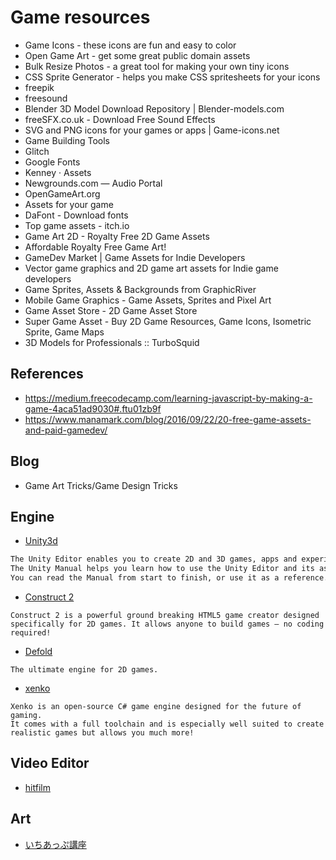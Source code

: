 # Game resources

- Game Icons - these icons are fun and easy to color
- Open Game Art - get some great public domain assets
- Bulk Resize Photos - a great tool for making your own tiny icons
- CSS Sprite Generator - helps you make CSS spritesheets for your icons
- freepik
- freesound
- Blender 3D Model Download Repository | Blender-models.com
- freeSFX.co.uk - Download Free Sound Effects
- SVG and PNG icons for your games or apps | Game-icons.net
- Game Building Tools
- Glitch
- Google Fonts
- Kenney · Assets
- Newgrounds.com — Audio Portal
- OpenGameArt.org
- Assets for your game
- DaFont - Download fonts
- Top game assets - itch.io
- Game Art 2D - Royalty Free 2D Game Assets
- Affordable Royalty Free Game Art!
- GameDev Market | Game Assets for Indie Developers
- Vector game graphics and 2D game art assets for Indie game developers
- Game Sprites, Assets & Backgrounds from GraphicRiver
- Mobile Game Graphics - Game Assets, Sprites and Pixel Art
- Game Asset Store - 2D Game Asset Store
- Super Game Asset - Buy 2D Game Resources, Game Icons, Isometric Sprite, Game Maps
- 3D Models for Professionals :: TurboSquid

## References

- https://medium.freecodecamp.com/learning-javascript-by-making-a-game-4aca51ad9030#.ftu01zb9f
- https://www.manamark.com/blog/2016/09/22/20-free-game-assets-and-paid-gamedev/

## Blog

- Game Art Tricks/Game Design Tricks

## Engine

- [Unity3d](https://unity3d.com/)

```tex
The Unity Editor enables you to create 2D and 3D games, apps and experiences.
The Unity Manual helps you learn how to use the Unity Editor and its associated Services.
You can read the Manual from start to finish, or use it as a reference.
```

- [Construct 2](https://www.scirra.com/construct2)

```
Construct 2 is a powerful ground breaking HTML5 game creator designed specifically for 2D games. It allows anyone to build games — no coding required!
```

- [Defold](http://www.defold.com/)

```
The ultimate engine for 2D games.
```

- [xenko](http://xenko.com/)

```
Xenko is an open-source C# game engine designed for the future of gaming.
It comes with a full toolchain and is especially well suited to create realistic games but allows you much more!
```

## Video Editor

- [hitfilm](https://hitfilm.com/express)

## Art

- [いちあっぷ講座](https://ichi-up.net/)
